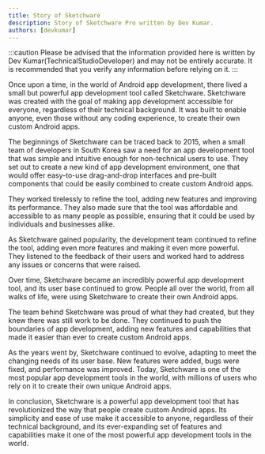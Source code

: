 ```yaml
---
title: Story of Sketchware
description: Story of Sketchware Pro written by Dev Kumar.
authors: [devkumar]
---
```


:::caution 
Please be advised that the information provided here is written by Dev Kumar(TechnicalStudioDeveloper) and may not be entirely accurate. It is recommended that you verify any information before relying on it.
:::

Once upon a time, in the world of Android app development, there lived a small but powerful app development tool called Sketchware. Sketchware was created with the goal of making app development accessible for everyone, regardless of their technical background. It was built to enable anyone, even those without any coding experience, to create their own custom Android apps.

<!--truncate-->

The beginnings of Sketchware can be traced back to 2015, when a small team of developers in South Korea saw a need for an app development tool that was simple and intuitive enough for non-technical users to use. They set out to create a new kind of app development environment, one that would offer easy-to-use drag-and-drop interfaces and pre-built components that could be easily combined to create custom Android apps.

They worked tirelessly to refine the tool, adding new features and improving its performance. They also made sure that the tool was affordable and accessible to as many people as possible, ensuring that it could be used by individuals and businesses alike.

As Sketchware gained popularity, the development team continued to refine the tool, adding even more features and making it even more powerful. They listened to the feedback of their users and worked hard to address any issues or concerns that were raised.

Over time, Sketchware became an incredibly powerful app development tool, and its user base continued to grow. People all over the world, from all walks of life, were using Sketchware to create their own Android apps.

The team behind Sketchware was proud of what they had created, but they knew there was still work to be done. They continued to push the boundaries of app development, adding new features and capabilities that made it easier than ever to create custom Android apps.

As the years went by, Sketchware continued to evolve, adapting to meet the changing needs of its user base. New features were added, bugs were fixed, and performance was improved. Today, Sketchware is one of the most popular app development tools in the world, with millions of users who rely on it to create their own unique Android apps.

In conclusion, Sketchware is a powerful app development tool that has revolutionized the way that people create custom Android apps. Its simplicity and ease of use make it accessible to anyone, regardless of their technical background, and its ever-expanding set of features and capabilities make it one of the most powerful app development tools in the world.
